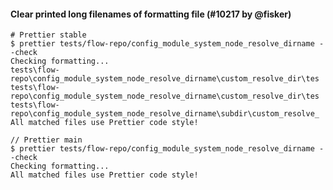 #### Clear printed long filenames of formatting file (#10217 by @fisker)

<!-- prettier-ignore -->
```console
# Prettier stable
$ prettier tests/flow-repo/config_module_system_node_resolve_dirname --check
Checking formatting...
tests\flow-repo\config_module_system_node_resolve_dirname\custom_resolve_dir\tes
tests\flow-repo\config_module_system_node_resolve_dirname\custom_resolve_dir\tes
tests\flow-repo\config_module_system_node_resolve_dirname\subdir\custom_resolve_
All matched files use Prettier code style!

// Prettier main
$ prettier tests/flow-repo/config_module_system_node_resolve_dirname --check
Checking formatting...
All matched files use Prettier code style!
```
